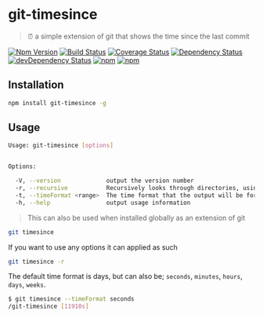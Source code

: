 # git-timesince

> ⏰ a simple extension of git that shows the time since the last commit

[![Npm Version](https://img.shields.io/npm/v/git-timesince.svg)](https://www.npmjs.com/package/git-timesince)
[![Build Status](https://travis-ci.org/gabrielcsapo/git-timesince.svg?branch=master)](https://travis-ci.org/gabrielcsapo/git-timesince)
[![Coverage Status](https://node-coverage-server.herokuapp.com/badge/github%2Ecom/gabrielcsapo/git-timesince.svg)](https://node-coverage-server.herokuapp.com/coverage/github%2Ecom/gabrielcsapo/git-timesince)
[![Dependency Status](https://david-dm.org/gabrielcsapo/git-timesince.svg)](https://david-dm.org/gabrielcsapo/git-timesince)
[![devDependency Status](https://david-dm.org/gabrielcsapo/git-timesince/dev-status.svg)](https://david-dm.org/gabrielcsapo/git-timesince#info=devDependencies)
[![npm](https://img.shields.io/npm/dt/git-timesince.svg)]()
[![npm](https://img.shields.io/npm/dm/git-timesince.svg)]()

## Installation

```bash
npm install git-timesince -g
```

## Usage

```bash
Usage: git-timesince [options]


Options:

  -V, --version             output the version number
  -r, --recursive           Recursively looks through directories, using the current working directory as the base
  -t, --timeFormat <range>  The time format that the output will be formatted in, [seconds, minutes, hours, days, weeks]
  -h, --help                output usage information
```

> This can also be used when installed globally as an extension of git

```bash
git timesince
```

If you want to use any options it can applied as such

```bash
git timesince -r
```

The default time format is days, but can also be; `seconds`, `minutes`, `hours`, `days`, `weeks`.

```bash
$ git timesince --timeFormat seconds
/git-timesince [11910s]
```
